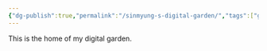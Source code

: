 ```yaml
---
{"dg-publish":true,"permalink":"/sinmyung-s-digital-garden/","tags":["gardenEntry"]}
---
```


This is the home of my digital garden.